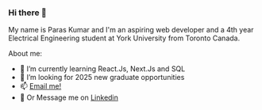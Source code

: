 ### Hi there 👋
My name is Paras Kumar and I'm an aspiring web developer and a 4th year Electrical Engineering student at York University from Toronto Canada. 

About me:
- 🌱 I’m currently learning React.Js, Next.Js and SQL
- 🤔 I’m looking for 2025 new graduate opportunities
- 📫 [Email me!](mailto:parask02@my.yorku,ca?subject=[GitHub]%20Source%20Han%20Sans)
- 💬 Or Message me on [Linkedin](https://www.linkedin.com/in/paras-kumar000/)

<!--
**ParasK02/ParasK02** is a ✨ _special_ ✨ repository because its `README.md` (this file) appears on your GitHub profile.

Here are some ideas to get you started:

- 🔭 I’m currently working on ...
- 🌱 I’m currently learning ...
- 👯 I’m looking to collaborate on ...
- 🤔 I’m looking for help with ...
- 💬 Ask me about ...
- 📫 How to reach me: ...
- 😄 Pronouns: ...
- ⚡ Fun fact: ...
-->
